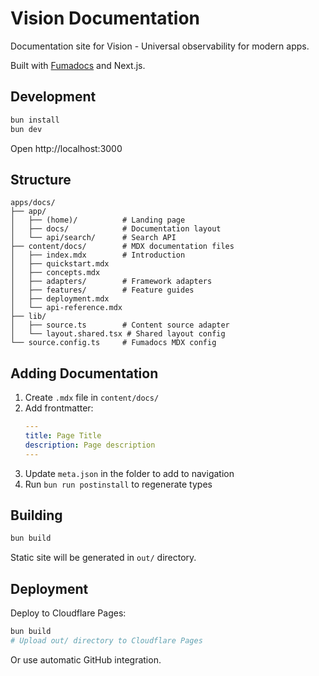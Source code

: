 # Vision Documentation

Documentation site for Vision - Universal observability for modern apps.

Built with [Fumadocs](https://fumadocs.dev) and Next.js.

## Development

```bash
bun install
bun dev
```

Open http://localhost:3000

## Structure

```
apps/docs/
├── app/
│   ├── (home)/          # Landing page
│   ├── docs/            # Documentation layout
│   └── api/search/      # Search API
├── content/docs/        # MDX documentation files
│   ├── index.mdx        # Introduction
│   ├── quickstart.mdx
│   ├── concepts.mdx
│   ├── adapters/        # Framework adapters
│   ├── features/        # Feature guides
│   ├── deployment.mdx
│   └── api-reference.mdx
├── lib/
│   ├── source.ts        # Content source adapter
│   └── layout.shared.tsx # Shared layout config
└── source.config.ts     # Fumadocs MDX config
```

## Adding Documentation

1. Create `.mdx` file in `content/docs/`
2. Add frontmatter:
   ```yaml
   ---
   title: Page Title
   description: Page description
   ---
   ```
3. Update `meta.json` in the folder to add to navigation
4. Run `bun run postinstall` to regenerate types

## Building

```bash
bun build
```

Static site will be generated in `out/` directory.

## Deployment

Deploy to Cloudflare Pages:

```bash
bun build
# Upload out/ directory to Cloudflare Pages
```

Or use automatic GitHub integration.
